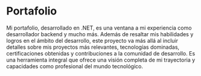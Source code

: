 # Portafolio

Mi portafolio, desarrollado en .NET, es una ventana a mi experiencia como desarrollador backend y mucho más. Además de resaltar mis habilidades y logros en el ámbito del desarrollo, este proyecto va más allá al incluir detalles sobre mis proyectos más relevantes, tecnologías dominadas, certificaciones obtenidas y contribuciones a la comunidad de desarrollo. Es una herramienta integral que ofrece una visión completa de mi trayectoria y capacidades como profesional del mundo tecnológico.
